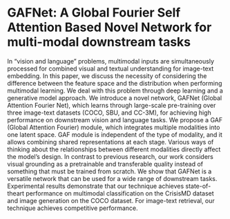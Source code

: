 # GAFNet: A Global Fourier Self Attention Based Novel Network for multi-modal downstream tasks

In “vision and language” problems, multimodal inputs
are simultaneously processed for combined visual and textual understanding for image-text embedding. In this paper,
we discuss the necessity of considering the difference between the feature space and the distribution when performing multimodal learning. We deal with this problem through
deep learning and a generative model approach. We introduce a novel network, GAFNet (Global Attention Fourier
Net), which learns through large-scale pre-training over
three image-text datasets (COCO, SBU, and CC-3M), for
achieving high performance on downstream vision and language tasks. We propose a GAF (Global Attention Fourier)
module, which integrates multiple modalities into one latent
space. GAF module is independent of the type of modality, and it allows combining shared representations at each
stage. Various ways of thinking about the relationships between different modalities directly affect the model’s design.
In contrast to previous research, our work considers visual
grounding as a pretrainable and transferable quality instead of something that must be trained from scratch. We
show that GAFNet is a versatile network that can be used
for a wide range of downstream tasks. Experimental results demonstrate that our technique achieves state-of-theart performance on multimodal classification on the CrisisMD dataset and image generation on the COCO dataset.
For image-text retrieval, our technique achieves competitive
performance.
